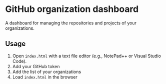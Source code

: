 # GitHub organization dashboard
A dashboard for managing the repositories and projects of your organizations.


## Usage
1. Open `index.html` with a text file editor (e.g., NotePad++ or Visual Studio Code).
2. Add your GitHub token
3. Add the list of your organizations
4. Load `index.html` in the browser